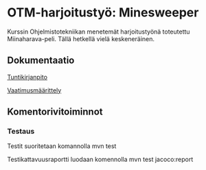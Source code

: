﻿# OTM-harjoitustyö: Minesweeper

Kurssin Ohjelmistotekniikan menetemät harjoitustyönä toteutettu Miinaharava-peli. Tällä hetkellä vielä keskeneräinen.


## Dokumentaatio

[Tuntikirjanpito](https://github.com/Viannaiv/otm-harjoitustyo/blob/master/dokumentaatio/tuntikirjanpito.md)

[Vaatimusmäärittely](https://github.com/Viannaiv/otm-harjoitustyo/blob/master/dokumentaatio/vaatimusmäärittely.md)


## Komentorivitoiminnot

### Testaus

Testit suoritetaan komannolla  mvn test

Testikattavuusraportti luodaan komennolla  mvn test jacoco:report
